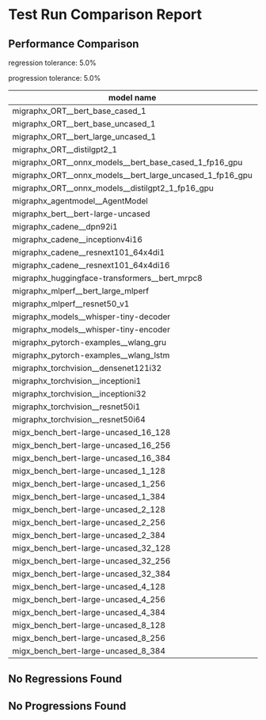 # Test Run Comparison Report

## Performance Comparison

regression tolerance: 5.0%

progression tolerance: 5.0%

|model name|exit_status|analysis|old_time_ms|new_time_ms|change_ms|percent_change|
|---|---|---|---|---|---|---|
|migraphx_ORT__bert_base_cased_1|PASS|progression|94.7269|88.3291|-6.3978|-6.75%|
|migraphx_ORT__bert_base_uncased_1|PASS|within tol|84.2209|86.5988|2.3779|2.82%|
|migraphx_ORT__bert_large_uncased_1|PASS|progression|508.3621|263.7497|-244.6124|-48.12%|
|migraphx_ORT__distilgpt2_1|PASS|progression|41.5201|32.3042|-9.2159|-22.2%|
|migraphx_ORT__onnx_models__bert_base_cased_1_fp16_gpu|Numerics|progression|96.3803|87.164|-9.2163|-9.56%|
|migraphx_ORT__onnx_models__bert_large_uncased_1_fp16_gpu|Numerics|progression|573.0344|250.8992|-322.1351|-56.22%|
|migraphx_ORT__onnx_models__distilgpt2_1_fp16_gpu|Numerics|within tol|39.6832|40.0729|0.3897|0.98%|
|migraphx_agentmodel__AgentModel|Numerics|regression|1.12|1.2181|0.0981|8.76%|
|migraphx_bert__bert-large-uncased|PASS|within tol|383.0133|384.9294|1.9161|0.5%|
|migraphx_cadene__dpn92i1|PASS|progression|175.3971|164.0219|-11.3752|-6.49%|
|migraphx_cadene__inceptionv4i16|PASS|within tol|5576.1358|5815.4661|239.3303|4.29%|
|migraphx_cadene__resnext101_64x4di1|PASS|within tol|326.7288|317.868|-8.8607|-2.71%|
|migraphx_cadene__resnext101_64x4di16|PASS|within tol|5260.8316|5037.9048|-222.9268|-4.24%|
|migraphx_huggingface-transformers__bert_mrpc8|PASS|within tol|406.046|408.0426|1.9966|0.49%|
|migraphx_mlperf__bert_large_mlperf|Numerics|progression|1781.1989|469.8201|-1311.3788|-73.62%|
|migraphx_mlperf__resnet50_v1|PASS|progression|99.2631|93.9754|-5.2877|-5.33%|
|migraphx_models__whisper-tiny-decoder|PASS|progression|78.2236|31.3403|-46.8833|-59.93%|
|migraphx_models__whisper-tiny-encoder|Numerics|within tol|181.2993|178.2255|-3.0737|-1.7%|
|migraphx_pytorch-examples__wlang_gru|PASS|progression|83.3788|75.8354|-7.5434|-9.05%|
|migraphx_pytorch-examples__wlang_lstm|PASS|within tol|45.4312|46.9116|1.4804|3.26%|
|migraphx_torchvision__densenet121i32|PASS|within tol|1603.2242|1543.2646|-59.9596|-3.74%|
|migraphx_torchvision__inceptioni1|PASS|within tol|197.6425|203.8363|6.1938|3.13%|
|migraphx_torchvision__inceptioni32|PASS|within tol|5720.6154|5781.4172|60.8018|1.06%|
|migraphx_torchvision__resnet50i1|PASS|within tol|85.1865|83.8214|-1.3651|-1.6%|
|migraphx_torchvision__resnet50i64|PASS|within tol|5431.3844|5425.9378|-5.4466|-0.1%|
|migx_bench_bert-large-uncased_16_128|PASS|within tol|1443.8254|1418.7454|-25.08|-1.74%|
|migx_bench_bert-large-uncased_16_256|PASS|within tol|2949.8514|3031.8833|82.0319|2.78%|
|migx_bench_bert-large-uncased_16_384|Numerics|within tol|4781.8086|4607.4916|-174.317|-3.65%|
|migx_bench_bert-large-uncased_1_128|PASS|within tol|150.2997|151.9273|1.6276|1.08%|
|migx_bench_bert-large-uncased_1_256|PASS|within tol|264.1217|252.5507|-11.571|-4.38%|
|migx_bench_bert-large-uncased_1_384|PASS|within tol|378.903|395.315|16.412|4.33%|
|migx_bench_bert-large-uncased_2_128|PASS|within tol|248.1355|248.5751|0.4395|0.18%|
|migx_bench_bert-large-uncased_2_256|PASS|regression|439.784|469.8423|30.0583|6.83%|
|migx_bench_bert-large-uncased_2_384|PASS|within tol|662.9584|683.6933|20.7349|3.13%|
|migx_bench_bert-large-uncased_32_128|PASS|progression|3221.7447|2990.3619|-231.3828|-7.18%|
|migx_bench_bert-large-uncased_32_256|PASS|within tol|5824.0415|6013.4154|189.3738|3.25%|
|migx_bench_bert-large-uncased_32_384|Numerics|within tol|9193.3977|9421.0853|227.6876|2.48%|
|migx_bench_bert-large-uncased_4_128|PASS|regression|406.4168|458.1649|51.7481|12.73%|
|migx_bench_bert-large-uncased_4_256|PASS|progression|848.5686|788.9729|-59.5957|-7.02%|
|migx_bench_bert-large-uncased_4_384|PASS|progression|1327.947|1244.1664|-83.7805|-6.31%|
|migx_bench_bert-large-uncased_8_128|PASS|within tol|747.2699|762.3029|15.0331|2.01%|
|migx_bench_bert-large-uncased_8_256|PASS|within tol|1553.7891|1590.2223|36.4332|2.34%|
|migx_bench_bert-large-uncased_8_384|PASS|within tol|2424.6058|2486.6183|62.0125|2.56%|

## No Regressions Found

## No Progressions Found

